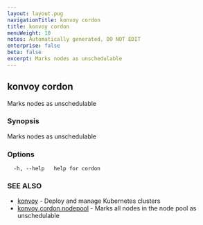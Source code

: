 ```yaml
---
layout: layout.pug
navigationTitle: konvoy cordon
title: konvoy cordon
menuWeight: 10
notes: Automatically generated, DO NOT EDIT
enterprise: false
beta: false
excerpt: Marks nodes as unschedulable
---
```


## konvoy cordon

Marks nodes as unschedulable

### Synopsis

Marks nodes as unschedulable

### Options

```
  -h, --help   help for cordon
```

### SEE ALSO

* [konvoy](../)	 - Deploy and manage Kubernetes clusters
* [konvoy cordon nodepool](./konvoy-cordon-nodepool/)	 - Marks all nodes in the node pool as unschedulable

